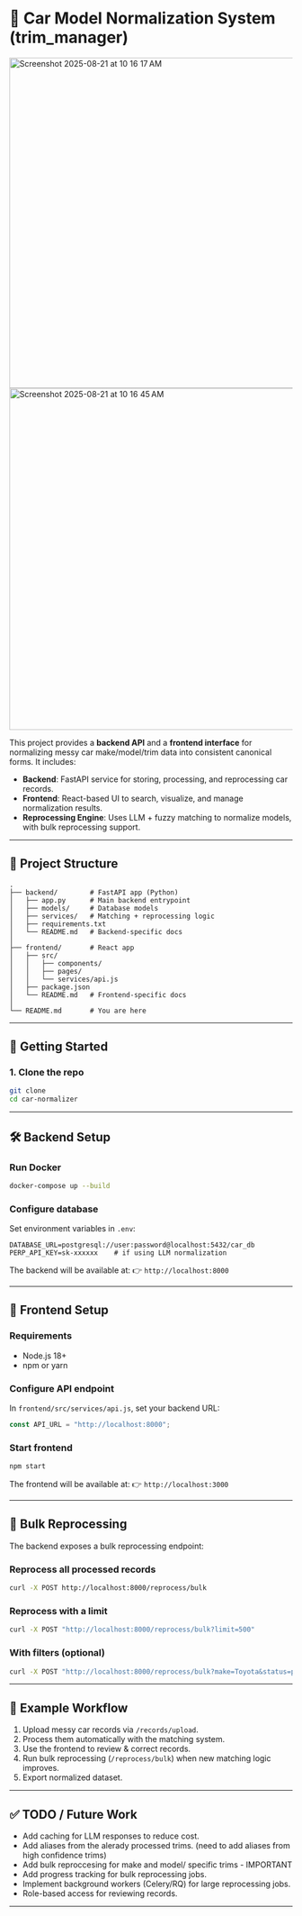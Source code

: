 # 🚗 Car Model Normalization System (trim_manager)


<img width="1319" height="587" alt="Screenshot 2025-08-21 at 10 16 17 AM" src="https://github.com/user-attachments/assets/cea8722b-b732-4912-9287-d094bedfd340" />
<img width="1299" height="607" alt="Screenshot 2025-08-21 at 10 16 45 AM" src="https://github.com/user-attachments/assets/d77e1f02-3c94-4c0f-ab8c-51e24ba5abe3" />



This project provides a **backend API** and a **frontend interface** for normalizing messy car make/model/trim data into consistent canonical forms.
It includes:

* **Backend**: FastAPI service for storing, processing, and reprocessing car records.
* **Frontend**: React-based UI to search, visualize, and manage normalization results.
* **Reprocessing Engine**: Uses LLM + fuzzy matching to normalize models, with bulk reprocessing support.

---

## 📂 Project Structure

```
.
├── backend/        # FastAPI app (Python)
│   ├── app.py      # Main backend entrypoint
│   ├── models/     # Database models
│   ├── services/   # Matching + reprocessing logic
│   ├── requirements.txt
│   └── README.md   # Backend-specific docs
│
├── frontend/       # React app
│   ├── src/
│   │   ├── components/
│   │   ├── pages/
│   │   └── services/api.js
│   ├── package.json
│   └── README.md   # Frontend-specific docs
│
└── README.md       # You are here
```

---

## 🚀 Getting Started

### 1. Clone the repo

```bash
git clone 
cd car-normalizer
```

---

## 🛠 Backend Setup



### Run Docker

```bash
docker-compose up --build
```

### Configure database

Set environment variables in `.env`:

```
DATABASE_URL=postgresql://user:password@localhost:5432/car_db
PERP_API_KEY=sk-xxxxxx    # if using LLM normalization
```




The backend will be available at:
👉 `http://localhost:8000`

---

## 🎨 Frontend Setup

### Requirements

* Node.js 18+
* npm or yarn



### Configure API endpoint

In `frontend/src/services/api.js`, set your backend URL:

```js
const API_URL = "http://localhost:8000";
```

### Start frontend

```bash
npm start
```

The frontend will be available at:
👉 `http://localhost:3000`

---

## 🔄 Bulk Reprocessing

The backend exposes a bulk reprocessing endpoint:

### Reprocess all processed records

```bash
curl -X POST http://localhost:8000/reprocess/bulk
```

### Reprocess with a limit

```bash
curl -X POST "http://localhost:8000/reprocess/bulk?limit=500"
```

### With filters (optional)

```bash
curl -X POST "http://localhost:8000/reprocess/bulk?make=Toyota&status=processed"
```

---

## 🧪 Example Workflow

1. Upload messy car records via `/records/upload`.
2. Process them automatically with the matching system.
3. Use the frontend to review & correct records.
4. Run bulk reprocessing (`/reprocess/bulk`) when new matching logic improves.
5. Export normalized dataset.

---

## ✅ TODO / Future Work

* Add caching for LLM responses to reduce cost.
* Add aliases from the alerady processed trims. (need to add aliases from high confidence trims)
* Add bulk reproccesing for make and model/ specific trims - IMPORTANT
* Add progress tracking for bulk reprocessing jobs.
* Implement background workers (Celery/RQ) for large reprocessing jobs.
* Role-based access for reviewing records.

---
